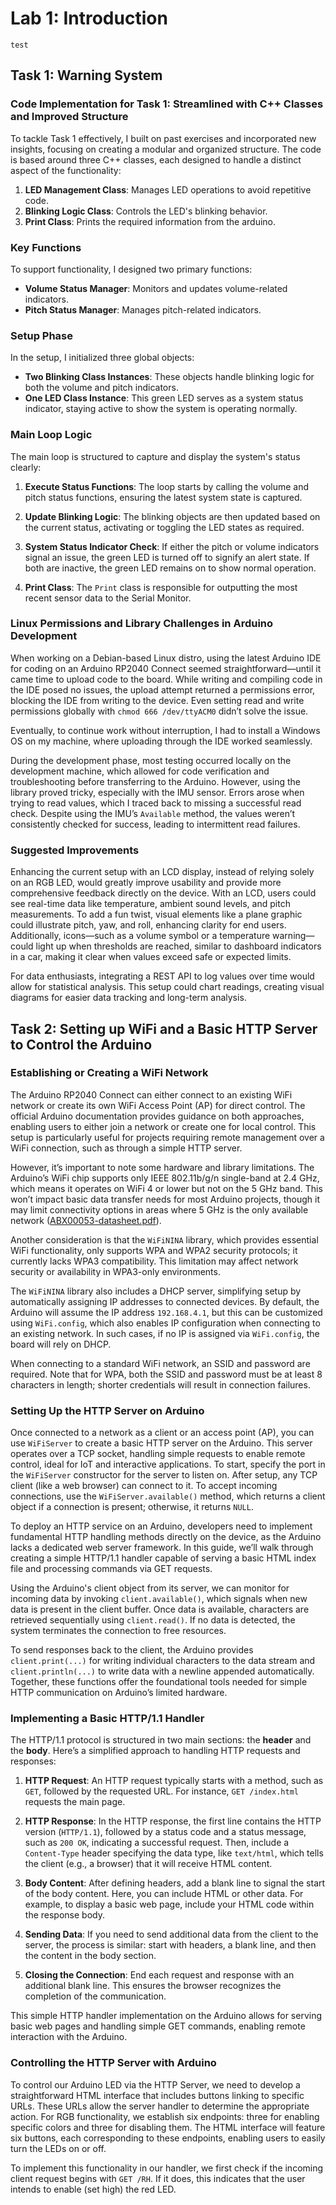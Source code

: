 # Lab 1: Introduction

```
test
```

## Task 1: Warning System

### Code Implementation for Task 1: Streamlined with C++ Classes and Improved Structure

To tackle Task 1 effectively, I built on past exercises and incorporated new insights, focusing on creating a modular and organized structure. The code is based around three C++ classes, each designed to handle a distinct aspect of the functionality:

1. **LED Management Class**: Manages LED operations to avoid repetitive code.
2. **Blinking Logic Class**: Controls the LED's blinking behavior.
3. **Print Class**: Prints the required information from the arduino.

### Key Functions

To support functionality, I designed two primary functions:

- **Volume Status Manager**: Monitors and updates volume-related indicators.
- **Pitch Status Manager**: Manages pitch-related indicators.

### Setup Phase

In the setup, I initialized three global objects:

- **Two Blinking Class Instances**: These objects handle blinking logic for both the volume and pitch indicators.
- **One LED Class Instance**: This green LED serves as a system status indicator, staying active to show the system is operating normally.

### Main Loop Logic

The main loop is structured to capture and display the system's status clearly:

1. **Execute Status Functions**: The loop starts by calling the volume and pitch status functions, ensuring the latest system state is captured.
  
2. **Update Blinking Logic**: The blinking objects are then updated based on the current status, activating or toggling the LED states as required.

3. **System Status Indicator Check**: If either the pitch or volume indicators signal an issue, the green LED is turned off to signify an alert state. If both are inactive, the green LED remains on to show normal operation.

4. **Print Class**: The `Print` class is responsible for outputting the most recent sensor data to the Serial Monitor.

### Linux Permissions and Library Challenges in Arduino Development

When working on a Debian-based Linux distro, using the latest Arduino IDE for coding on an Arduino RP2040 Connect seemed straightforward—until it came time to upload code to the board. While writing and compiling code in the IDE posed no issues, the upload attempt returned a permissions error, blocking the IDE from writing to the device. Even setting read and write permissions globally with `chmod 666 /dev/ttyACM0` didn’t solve the issue.

Eventually, to continue work without interruption, I had to install a Windows OS on my machine, where uploading through the IDE worked seamlessly.  

During the development phase, most testing occurred locally on the development machine, which allowed for code verification and troubleshooting before transferring to the Arduino. However, using the library proved tricky, especially with the IMU sensor. Errors arose when trying to read values, which I traced back to missing a successful read check. Despite using the IMU’s `Available` method, the values weren’t consistently checked for success, leading to intermittent read failures.

### Suggested Improvements 

Enhancing the current setup with an LCD display, instead of relying solely on an RGB LED, would greatly improve usability and provide more comprehensive feedback directly on the device. With an LCD, users could see real-time data like temperature, ambient sound levels, and pitch measurements. To add a fun twist, visual elements like a plane graphic could illustrate pitch, yaw, and roll, enhancing clarity for end users. Additionally, icons—such as a volume symbol or a temperature warning—could light up when thresholds are reached, similar to dashboard indicators in a car, making it clear when values exceed safe or expected limits.

For data enthusiasts, integrating a REST API to log values over time would allow for statistical analysis. This setup could chart readings, creating visual diagrams for easier data tracking and long-term analysis.

## Task 2: Setting up WiFi and a Basic HTTP Server to Control the Arduino

### Establishing or Creating a WiFi Network

The Arduino RP2040 Connect can either connect to an existing WiFi network or create its own WiFi Access Point (AP) for direct control. The official Arduino documentation provides guidance on both approaches, enabling users to either join a network or create one for local control. This setup is particularly useful for projects requiring remote management over a WiFi connection, such as through a simple HTTP server.

However, it’s important to note some hardware and library limitations. The Arduino’s WiFi chip supports only IEEE 802.11b/g/n single-band at 2.4 GHz, which means it operates on WiFi 4 or lower but not on the 5 GHz band. This won’t impact basic data transfer needs for most Arduino projects, though it may limit connectivity options in areas where 5 GHz is the only available network ([ABX00053-datasheet.pdf](https://docs.arduino.cc/resources/datasheets/ABX00053-datasheet.pdf)).

Another consideration is that the `WiFiNINA` library, which provides essential WiFi functionality, only supports WPA and WPA2 security protocols; it currently lacks WPA3 compatibility. This limitation may affect network security or availability in WPA3-only environments.

The `WiFiNINA` library also includes a DHCP server, simplifying setup by automatically assigning IP addresses to connected devices. By default, the Arduino will assume the IP address `192.168.4.1`, but this can be customized using `WiFi.config`, which also enables IP configuration when connecting to an existing network. In such cases, if no IP is assigned via `WiFi.config`, the board will rely on DHCP.

When connecting to a standard WiFi network, an SSID and password are required. Note that for WPA, both the SSID and password must be at least 8 characters in length; shorter credentials will result in connection failures.

### Setting Up the HTTP Server on Arduino

Once connected to a network as a client or an access point (AP), you can use `WiFiServer` to create a basic HTTP server on the Arduino. This server operates over a TCP socket, handling simple requests to enable remote control, ideal for IoT and interactive applications. To start, specify the port in the `WiFiServer` constructor for the server to listen on. After setup, any TCP client (like a web browser) can connect to it. To accept incoming connections, use the `WiFiServer.available()` method, which returns a client object if a connection is present; otherwise, it returns `NULL`.

To deploy an HTTP service on an Arduino, developers need to implement fundamental HTTP handling methods directly on the device, as the Arduino lacks a dedicated web server framework. In this guide, we’ll walk through creating a simple HTTP/1.1 handler capable of serving a basic HTML index file and processing commands via GET requests.

Using the Arduino's client object from its server, we can monitor for incoming data by invoking `client.available()`, which signals when new data is present in the client buffer. Once data is available, characters are retrieved sequentially using `client.read()`. If no data is detected, the system terminates the connection to free resources.

To send responses back to the client, the Arduino provides `client.print(...)` for writing individual characters to the data stream and `client.println(...)` to write data with a newline appended automatically. Together, these functions offer the foundational tools needed for simple HTTP communication on Arduino’s limited hardware.

### Implementing a Basic HTTP/1.1 Handler

The HTTP/1.1 protocol is structured in two main sections: the **header** and the **body**. Here’s a simplified approach to handling HTTP requests and responses:

1. **HTTP Request**: An HTTP request typically starts with a method, such as `GET`, followed by the requested URL. For instance, `GET /index.html` requests the main page.

2. **HTTP Response**: In the HTTP response, the first line contains the HTTP version (`HTTP/1.1`), followed by a status code and a status message, such as `200 OK`, indicating a successful request. Then, include a `Content-Type` header specifying the data type, like `text/html`, which tells the client (e.g., a browser) that it will receive HTML content.

3. **Body Content**: After defining headers, add a blank line to signal the start of the body content. Here, you can include HTML or other data. For example, to display a basic web page, include your HTML code within the response body.

4. **Sending Data**: If you need to send additional data from the client to the server, the process is similar: start with headers, a blank line, and then the content in the body section.

5. **Closing the Connection**: End each request and response with an additional blank line. This ensures the browser recognizes the completion of the communication.

This simple HTTP handler implementation on the Arduino allows for serving basic web pages and handling simple GET commands, enabling remote interaction with the Arduino.

### Controlling the HTTP Server with Arduino

To control our Arduino LED via the HTTP Server, we need to develop a straightforward HTML interface that includes buttons linking to specific URLs. These URLs allow the server handler to determine the appropriate action. For RGB functionality, we establish six endpoints: three for enabling specific colors and three for disabling them. The HTML interface will feature six buttons, each corresponding to these endpoints, enabling users to easily turn the LEDs on or off.

To implement this functionality in our handler, we first check if the incoming client request begins with `GET /RH`. If it does, this indicates that the user intends to enable (set high) the red LED.
